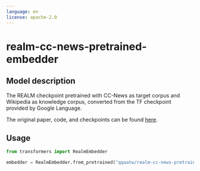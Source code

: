 ```yaml
---
language: en
license: apache-2.0
---
```


# realm-cc-news-pretrained-embedder

## Model description

The REALM checkpoint pretrained with CC-News as target corpus and Wikipedia as knowledge corpus, converted from the TF checkpoint provided by Google Language.

The original paper, code, and checkpoints can be found [here](https://github.com/google-research/language/tree/master/language/realm).

## Usage

```python
from transformers import RealmEmbedder

embedder = RealmEmbedder.from_pretrained("qqaatw/realm-cc-news-pretrained-embedder")
```
